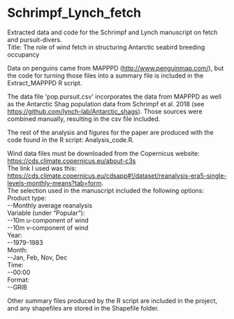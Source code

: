 # Schrimpf_Lynch_fetch
Extracted data and code for the Schrimpf and Lynch manuscript on fetch and pursuit-divers.  
Title: The role of wind fetch in structuring Antarctic seabird breeding occupancy   

Data on penguins came from MAPPPD (http://www.penguinmap.com/), but the code for turning those files into a summary file is included in the Extract_MAPPPD R script.

The data file 'pop.pursuit.csv' incorporates the data from MAPPPD as well as the Antarctic Shag population data from Schrimpf et al. 2018 (see https://github.com/lynch-lab/Antarctic_shags). Those sources were combined manually, resulting in the csv file included.

The rest of the analysis and figures for the paper are produced with the code found in the R script: Analysis_code.R.

Wind data files must be downloaded from the Copernicus website: https://cds.climate.copernicus.eu/about-c3s  
The link I used was this: https://cds.climate.copernicus.eu/cdsapp#!/dataset/reanalysis-era5-single-levels-monthly-means?tab=form.  
The selection used in the manuscript included the following options:  
Product type:  
--Monthly average reanalysis  
Variable (under “Popular”):  
--10m u-component of wind  
--10m v-component of wind  
Year:  
--1979-1983  
Month:  
--Jan, Feb, Nov, Dec  
Time:  
--00:00  
Format:  
--GRIB  


Other summary files produced by the R script are included in the project, and any shapefiles are stored in the Shapefile folder.
